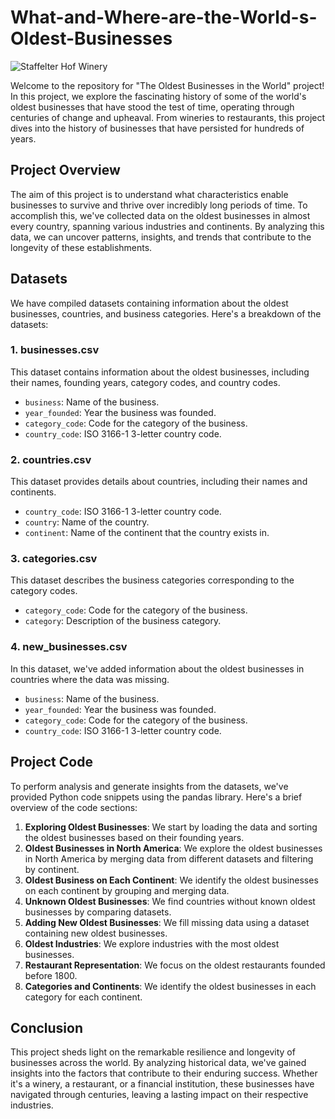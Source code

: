 # What-and-Where-are-the-World-s-Oldest-Businesses
![Staffelter Hof Winery](https://upload.wikimedia.org/wikipedia/commons/2/22/MKn_Staffelter_Hof.jpg)

Welcome to the repository for "The Oldest Businesses in the World" project! In this project, we explore the fascinating history of some of the world's oldest businesses that have stood the test of time, operating through centuries of change and upheaval. From wineries to restaurants, this project dives into the history of businesses that have persisted for hundreds of years.

## Project Overview

The aim of this project is to understand what characteristics enable businesses to survive and thrive over incredibly long periods of time. To accomplish this, we've collected data on the oldest businesses in almost every country, spanning various industries and continents. By analyzing this data, we can uncover patterns, insights, and trends that contribute to the longevity of these establishments.

## Datasets
We have compiled datasets containing information about the oldest businesses, countries, and business categories. Here's a breakdown of the datasets:
### 1. businesses.csv
This dataset contains information about the oldest businesses, including their names, founding years, category codes, and country codes.
* `business`: Name of the business.
* `year_founded`: Year the business was founded.
* `category_code`: Code for the category of the business.
* `country_code`: ISO 3166-1 3-letter country code.
### 2. countries.csv
This dataset provides details about countries, including their names and continents.

* `country_code`: ISO 3166-1 3-letter country code.
* `country`: Name of the country.
* `continent`: Name of the continent that the country exists in.

### 3. categories.csv
This dataset describes the business categories corresponding to the category codes.

* `category_code`: Code for the category of the business.
* `category`: Description of the business category.
### 4. new_businesses.csv
In this dataset, we've added information about the oldest businesses in countries where the data was missing.

* `business`: Name of the business.
* `year_founded`: Year the business was founded.
* `category_code`: Code for the category of the business.
* `country_code`: ISO 3166-1 3-letter country code.
  
## Project Code
To perform analysis and generate insights from the datasets, we've provided Python code snippets using the pandas library. Here's a brief overview of the code sections:
1. **Exploring Oldest Businesses**: We start by loading the data and sorting the oldest businesses based on their founding years.
2. **Oldest Businesses in North America**: We explore the oldest businesses in North America by merging data from different datasets and filtering by continent.
3. **Oldest Business on Each Continent**: We identify the oldest businesses on each continent by grouping and merging data.
4. **Unknown Oldest Businesses**: We find countries without known oldest businesses by comparing datasets.
5. **Adding New Oldest Businesses**: We fill missing data using a dataset containing new oldest businesses.
6. **Oldest Industries**: We explore industries with the most oldest businesses.
7. **Restaurant Representation**: We focus on the oldest restaurants founded before 1800.
8. **Categories and Continents**: We identify the oldest businesses in each category for each continent.

## Conclusion
This project sheds light on the remarkable resilience and longevity of businesses across the world. By analyzing historical data, we've gained insights into the factors that contribute to their enduring success. Whether it's a winery, a restaurant, or a financial institution, these businesses have navigated through centuries, leaving a lasting impact on their respective industries.

